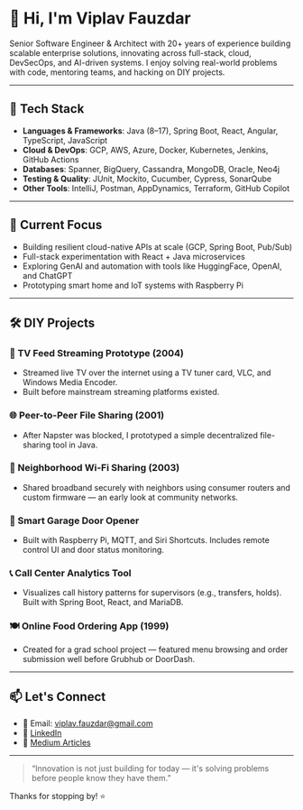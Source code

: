 # 👋 Hi, I'm Viplav Fauzdar

Senior Software Engineer & Architect with 20+ years of experience building scalable enterprise solutions, innovating across full-stack, cloud, DevSecOps, and AI-driven systems. I enjoy solving real-world problems with code, mentoring teams, and hacking on DIY projects.

---

## 🚀 Tech Stack
- **Languages & Frameworks**: Java (8–17), Spring Boot, React, Angular, TypeScript, JavaScript
- **Cloud & DevOps**: GCP, AWS, Azure, Docker, Kubernetes, Jenkins, GitHub Actions
- **Databases**: Spanner, BigQuery, Cassandra, MongoDB, Oracle, Neo4j
- **Testing & Quality**: JUnit, Mockito, Cucumber, Cypress, SonarQube
- **Other Tools**: IntelliJ, Postman, AppDynamics, Terraform, GitHub Copilot

---

## 🧠 Current Focus
- Building resilient cloud-native APIs at scale (GCP, Spring Boot, Pub/Sub)
- Full-stack experimentation with React + Java microservices
- Exploring GenAI and automation with tools like HuggingFace, OpenAI, and ChatGPT
- Prototyping smart home and IoT systems with Raspberry Pi

---

## 🛠️ DIY Projects
### 📡 TV Feed Streaming Prototype (2004)
- Streamed live TV over the internet using a TV tuner card, VLC, and Windows Media Encoder.
- Built before mainstream streaming platforms existed.

### 🌐 Peer-to-Peer File Sharing (2001)
- After Napster was blocked, I prototyped a simple decentralized file-sharing tool in Java.

### 📶 Neighborhood Wi-Fi Sharing (2003)
- Shared broadband securely with neighbors using consumer routers and custom firmware — an early look at community networks.

### 🚪 Smart Garage Door Opener
- Built with Raspberry Pi, MQTT, and Siri Shortcuts. Includes remote control UI and door status monitoring.

### 📞 Call Center Analytics Tool
- Visualizes call history patterns for supervisors (e.g., transfers, holds). Built with Spring Boot, React, and MariaDB.

### 🍽️ Online Food Ordering App (1999)
- Created for a grad school project — featured menu browsing and order submission well before Grubhub or DoorDash.

---

## 📫 Let's Connect
- 📧 Email: viplav.fauzdar@gmail.com  
- 💼 [LinkedIn](https://www.linkedin.com/in/viplavfauzdar)  
- 🧪 [Medium Articles](https://medium.com/@viplav.fauzdar)  

---

> “Innovation is not just building for today — it's solving problems before people know they have them.”

Thanks for stopping by! ⭐️
